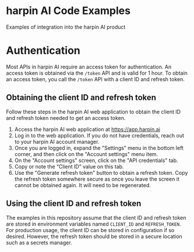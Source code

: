 # harpin AI Code Examples
Examples of integration into the harpin AI product

# Authentication
Most APIs in harpin AI require an access token for authentication.  An access token is obtained via the `/token` API and is valid for 1 hour.  To obtain an access token, you call the `/token` API with a client ID and refresh token.

## Obtaining the client ID and refresh token
Follow these steps in the harpin AI web application to obtain the client ID and refresh token needed to get an access token.
1. Access the harpin AI web application at https://app.harpin.ai
1. Log in to the web application.  If you do not have credentials, reach out to your harpin AI account manager.
1. Once you are logged in, expand the "Settings" menu in the bottom left corner, and then click on the "Account settings" menu item.
1. On the "Account settings" screen, click on the "API credentials" tab.
1. Copy or note the “Client ID” value on this tab.
1. Use the "Generate refresh token" button to obtain a refresh token.  Copy the refresh token somewhere secure as once you leave the screen it cannot be obtained again.  It will need to be regenerated.

## Using the client ID and refresh token
The examples in this repository assume that the client ID and refresh token are stored in environment variables named `CLIENT_ID` and `REFRESH_TOKEN`.  For production usage, the client ID can be stored in configuration if so desired.  However, the refresh token should be stored in a secure location such as a secrets manager.